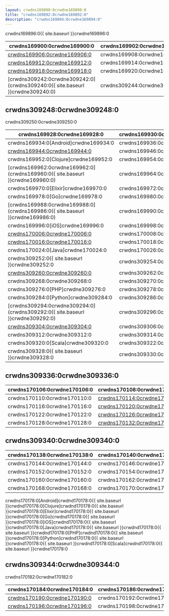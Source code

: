 ```yaml
---
layout: crwdns169890:0crwdne169890:0
title: "crwdns169892:0crwdne169892:0"
description: "crwdns169894:0crwdne169894:0"
---
```


crwdns169896:0{{ site.baseurl }}crwdne169896:0

| crwdns169900:0crwdne169900:0                                                   | crwdns169902:0crwdne169902:0 |
| ------------------------------------------------------------------------------ | ---------------------------- |
| <a href="crwdns169904:0{{ site.baseurl }}crwdne169904:0">crwdns169906:0crwdne169906:0</a>                                                      | crwdns169908:0crwdne169908:0 |
| <a href="crwdns169910:0{{ site.baseurl }}crwdne169910:0">crwdns169912:0crwdne169912:0</a>                                                      | crwdns169914:0crwdne169914:0 |
| <a href="crwdns169916:0{{ site.baseurl }}crwdne169916:0">crwdns169918:0crwdne169918:0</a>                                                      | crwdns169920:0crwdne169920:0 |
| [crwdns309242:0crwdne309242:0](crwdns309240:0{{ site.baseurl }}crwdne309240:0) | crwdns309244:0crwdne309244:0 | crwdns309246:0crwdne309246:0 

## crwdns309248:0crwdne309248:0

crwdns309250:0crwdne309250:0

| crwdns169928:0crwdne169928:0                                                   | crwdns169930:0crwdne169930:0 | crwdns169932:0crwdne169932:0                                 |
| ------------------------------------------------------------------------------ | ---------------------------- | ------------------------------------------------------------ |
| crwdns169934:0[Android]crwdne169934:0                                          | crwdns169936:0crwdne169936:0 | [crwdns169940:0crwdne169940:0](crwdns169938:0crwdne169938:0) |
| [crwdns169944:0crwdne169944:0](crwdns169942:0crwdne169942:0)                   | crwdns169946:0crwdne169946:0 | [crwdns169950:0crwdne169950:0](crwdns169948:0crwdne169948:0) |
| crwdns169952:0[Clojure]crwdne169952:0                                          | crwdns169954:0crwdne169954:0 | [crwdns169958:0crwdne169958:0](crwdns169956:0crwdne169956:0) |
| [crwdns169962:0crwdne169962:0](crwdns169960:0{{ site.baseurl }}crwdne169960:0) | crwdns169964:0crwdne169964:0 | [crwdns169968:0crwdne169968:0](crwdns169966:0crwdne169966:0) |
| crwdns169970:0[Elixir]crwdne169970:0                                           | crwdns169972:0crwdne169972:0 | [crwdns169976:0crwdne169976:0](crwdns169974:0crwdne169974:0) |
| crwdns169978:0[Go]crwdne169978:0                                               | crwdns169980:0crwdne169980:0 | [crwdns169984:0crwdne169984:0](crwdns169982:0crwdne169982:0) |
| [crwdns169988:0crwdne169988:0](crwdns169986:0{{ site.baseurl }}crwdne169986:0) | crwdns169990:0crwdne169990:0 | [crwdns169994:0crwdne169994:0](crwdns169992:0crwdne169992:0) |
| crwdns169996:0[iOS]crwdne169996:0                                              | crwdns169998:0crwdne169998:0 | [crwdns170002:0crwdne170002:0](crwdns170000:0crwdne170000:0) |
| [crwdns170006:0crwdne170006:0](crwdns170004:0crwdne170004:0)                   | crwdns170008:0crwdne170008:0 | [crwdns170012:0crwdne170012:0](crwdns170010:0crwdne170010:0) |
| [crwdns170016:0crwdne170016:0](crwdns170014:0crwdne170014:0)                   | crwdns170018:0crwdne170018:0 | [crwdns170022:0crwdne170022:0](crwdns170020:0crwdne170020:0) |
| crwdns170024:0[Java]crwdne170024:0                                             | crwdns170026:0crwdne170026:0 | [crwdns170030:0crwdne170030:0](crwdns170028:0crwdne170028:0) |
| crwdns309252:0{{ site.baseurl }}crwdne309252:0                                 | crwdns309254:0crwdne309254:0 | crwdns309256:0crwdne309256:0                                 |
| [crwdns309260:0crwdne309260:0](crwdns309258:0crwdne309258:0)                   | crwdns309262:0crwdne309262:0 | [crwdns309266:0crwdne309266:0](crwdns309264:0crwdne309264:0) |
| crwdns309268:0crwdne309268:0                                                   | crwdns309270:0crwdne309270:0 | [crwdns309274:0crwdne309274:0](crwdns309272:0crwdne309272:0) |
| crwdns309276:0[PHP]crwdne309276:0                                              | crwdns309278:0crwdne309278:0 | [crwdns309282:0crwdne309282:0](crwdns309280:0crwdne309280:0) |
| crwdns309284:0[Python]crwdne309284:0                                           | crwdns309286:0crwdne309286:0 | [crwdns309290:0crwdne309290:0](crwdns309288:0crwdne309288:0) |
| [crwdns309294:0crwdne309294:0](crwdns309292:0{{ site.baseurl }}crwdne309292:0) | crwdns309296:0crwdne309296:0 | [crwdns309300:0crwdne309300:0](crwdns309298:0crwdne309298:0) |
| [crwdns309304:0crwdne309304:0](crwdns309302:0crwdne309302:0)                   | crwdns309306:0crwdne309306:0 | [crwdns309310:0crwdne309310:0](crwdns309308:0crwdne309308:0) |
| crwdns309312:0crwdne309312:0                                                   | crwdns309314:0crwdne309314:0 | [crwdns309318:0crwdne309318:0](crwdns309316:0crwdne309316:0) |
| crwdns309320:0[Scala]crwdne309320:0                                            | crwdns309322:0crwdne309322:0 | [crwdns309326:0crwdne309326:0](crwdns309324:0crwdne309324:0) |
| crwdns309328:0{{ site.baseurl }}crwdne309328:0                                 | crwdns309330:0crwdne309330:0 | crwdns309332:0crwdne309332:0                                 | crwdns309334:0crwdne309334:0 

## crwdns309336:0crwdne309336:0

| crwdns170106:0crwdne170106:0 | crwdns170108:0crwdne170108:0                                 |
| ---------------------------- | ------------------------------------------------------------ |
| crwdns170110:0crwdne170110:0 | [crwdns170114:0crwdne170114:0](crwdns170112:0crwdne170112:0) |
| crwdns170116:0crwdne170116:0 | [crwdns170120:0crwdne170120:0](crwdns170118:0crwdne170118:0) |
| crwdns170122:0crwdne170122:0 | [crwdns170126:0crwdne170126:0](crwdns170124:0crwdne170124:0) |
| crwdns170128:0crwdne170128:0 | [crwdns170132:0crwdne170132:0](crwdns170130:0crwdne170130:0) | crwdns309338:0crwdne309338:0 

## crwdns309340:0crwdne309340:0

| crwdns170138:0crwdne170138:0 | crwdns170140:0crwdne170140:0 | crwdns170142:0crwdne170142:0                                 |
| ---------------------------- | ---------------------------- | ------------------------------------------------------------ |
| crwdns170144:0crwdne170144:0 | crwdns170146:0crwdne170146:0 | [crwdns170150:0crwdne170150:0](crwdns170148:0crwdne170148:0) |
| crwdns170152:0crwdne170152:0 | crwdns170154:0crwdne170154:0 | [crwdns170158:0crwdne170158:0](crwdns170156:0crwdne170156:0) |
| crwdns170160:0crwdne170160:0 | crwdns170162:0crwdne170162:0 | [crwdns170166:0crwdne170166:0](crwdns170164:0crwdne170164:0) |
| crwdns170168:0crwdne170168:0 | crwdns170170:0crwdne170170:0 | [crwdns170174:0crwdne170174:0](crwdns170172:0crwdne170172:0) | crwdns309342:0crwdne309342:0 

crwdns170178:0[Android]crwdnd170178:0{{ site.baseurl }}crwdnd170178:0[Clojure]crwdnd170178:0{{ site.baseurl }}crwdnd170178:0[Elixir]crwdnd170178:0{{ site.baseurl }}crwdnd170178:0[Go]crwdnd170178:0{{ site.baseurl }}crwdnd170178:0[iOS]crwdnd170178:0{{ site.baseurl }}crwdnd170178:0[Java]crwdnd170178:0{{ site.baseurl }}crwdnd170178:0{{ site.baseurl }}crwdnd170178:0[PHP]crwdnd170178:0{{ site.baseurl }}crwdnd170178:0[Python]crwdnd170178:0{{ site.baseurl }}crwdnd170178:0{{ site.baseurl }}crwdnd170178:0[Scala]crwdnd170178:0{{ site.baseurl }}crwdne170178:0

## crwdns309344:0crwdne309344:0

crwdns170182:0crwdne170182:0

| crwdns170184:0crwdne170184:0 | crwdns170186:0crwdne170186:0 |
| ---------------------------- | ---------------------------- |
| <a href="crwdns170188:0{{ site.baseurl }}crwdne170188:0">crwdns170190:0crwdne170190:0</a>    | crwdns170192:0crwdne170192:0 |
| <a href="crwdns170194:0{{ site.baseurl }}crwdne170194:0">crwdns170196:0crwdne170196:0</a>    | crwdns170198:0crwdne170198:0 | crwdns309346:0crwdne309346:0